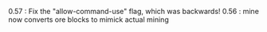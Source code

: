 

0.57 : Fix the "allow-command-use" flag, which was backwards!
0.56 : mine now converts ore blocks to mimick actual mining